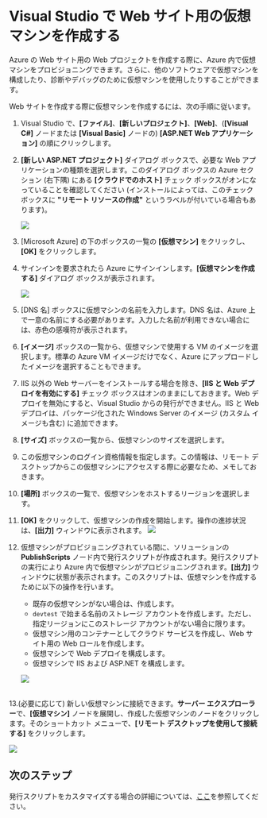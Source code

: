 <properties
	pageTitle="Visual Studio を使用して Web プロジェクト用の仮想マシンを作成する"
	description="Web サイト用の仮想マシンを作成します。"
	services="virtual-machines"
	documentationCenter=""
	authors="kempb"
	manager="douge"
	editor=""/>

<tags
	ms.service="virtual-machines"
	ms.workload="infrastructure-services"
	ms.tgt_pltfrm="vm-multiple"
	ms.devlang="dotnet"
	ms.topic="article"
	ms.date="06/10/2015"
	ms.author="kempb"/>

# Visual Studio で Web サイト用の仮想マシンを作成する

Azure の Web サイト用の Web プロジェクトを作成する際に、Azure 内で仮想マシンをプロビジョニングできます。さらに、他のソフトウェアで仮想マシンを構成したり、診断やデバッグのために仮想マシンを使用したりすることができます。

Web サイトを作成する際に仮想マシンを作成するには、次の手順に従います。

1. Visual Studio で、**[ファイル]**、**[新しいプロジェクト]**、**[Web]**、(**[Visual C#]** ノードまたは **[Visual Basic]** ノードの) **[ASP.NET Web アプリケーション]** の順にクリックします。
2. **[新しい ASP.NET プロジェクト]** ダイアログ ボックスで、必要な Web アプリケーションの種類を選択します。このダイアログ ボックスの Azure セクション (右下隅) にある **[クラウドでのホスト]** チェック ボックスがオンになっていることを確認してください (インストールによっては、このチェック ボックスに **"リモート リソースの作成"** というラベルが付いている場合もあります)。

	![][0]

3. [Microsoft Azure] の下のボックスの一覧の **[仮想マシン]** をクリックし、**[OK]** をクリックします。
4. サインインを要求されたら Azure にサインインします。**[仮想マシンを作成する]** ダイアログ ボックスが表示されます。

	![][2]

5. [DNS 名] ボックスに仮想マシンの名前を入力します。DNS 名は、Azure 上で一意の名前にする必要があります。入力した名前が利用できない場合には、赤色の感嘆符が表示されます。
6. **[イメージ]** ボックスの一覧から、仮想マシンで使用する VM のイメージを選択します。標準の Azure VM イメージだけでなく、Azure にアップロードしたイメージを選択することもできます。
7. IIS 以外の Web サーバーをインストールする場合を除き、**[IIS と Web デプロイを有効にする]** チェック ボックスはオンのままにしておきます。Web デプロイを無効にすると、Visual Studio からの発行ができません。IIS と Web デプロイは、パッケージ化された Windows Server のイメージ (カスタム イメージも含む) に追加できます。
8. **[サイズ]** ボックスの一覧から、仮想マシンのサイズを選択します。
9. この仮想マシンのログイン資格情報を指定します。この情報は、リモート デスクトップからこの仮想マシンにアクセスする際に必要なため、メモしておきます。
10. **[場所]** ボックスの一覧で、仮想マシンをホストするリージョンを選択します。
11. **[OK]** をクリックして、仮想マシンの作成を開始します。操作の進捗状況は、**[出力]** ウィンドウに表示されます。
	![][3]

12. 仮想マシンがプロビジョニングされている間に、ソリューションの **PublishScripts** ノード内で発行スクリプトが作成されます。発行スクリプトの実行により Azure 内で仮想マシンがプロビジョニングされます。**[出力]** ウィンドウに状態が表示されます。このスクリプトは、仮想マシンを作成するために以下の操作を行います。

	* 既存の仮想マシンがない場合は、作成します。
	* `devtest` で始まる名前のストレージ アカウントを作成します。ただし、指定リージョンにこのストレージ アカウントがない場合に限ります。
	* 仮想マシン用のコンテナーとしてクラウド サービスを作成し、Web サイト用の Web ロールを作成します。
	* 仮想マシンで Web デプロイを構成します。
	* 仮想マシンで IIS および ASP.NET を構成します。

	![][4]

<br/> 13.(必要に応じて) 新しい仮想マシンに接続できます。**サーバー エクスプローラー**で、**[仮想マシン]** ノードを展開し、作成した仮想マシンのノードをクリックします。そのショートカット メニューで、**[リモート デスクトップを使用して接続する]** をクリックします。

 ![][5]


## 次のステップ

発行スクリプトをカスタマイズする場合の詳細については、[ここ](http://msdn.microsoft.com/library/dn642480.aspx)を参照してください。

[0]: ./media/virtual-machines-dotnet-create-visual-studio-powershell/CreateVM_NewProject.PNG
[1]: ./media/dotnet-visual-studio-create-virtual-machine/CreateVM_SignIn.PNG
[2]: ./media/virtual-machines-dotnet-create-visual-studio-powershell/CreateVM_CreateVM.PNG
[3]: ./media/virtual-machines-dotnet-create-visual-studio-powershell/CreateVM_Provisioning.png
[4]: ./media/virtual-machines-dotnet-create-visual-studio-powershell/CreateVM_SolutionExplorer.png
[5]: ./media/virtual-machines-dotnet-create-visual-studio-powershell/VS_Create_VM_Connect.png

<!---HONumber=July15_HO4-->